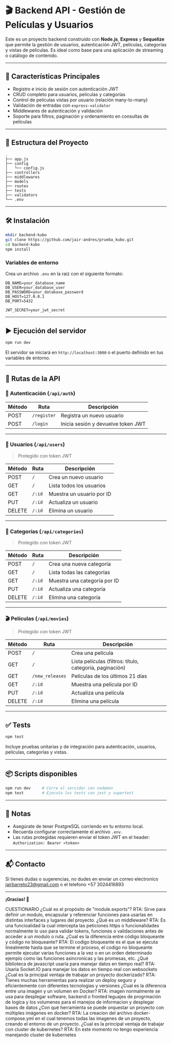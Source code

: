 
# 🎬 Backend API - Gestión de Películas y Usuarios

Este es un proyecto backend construido con **Node.js**, **Express** y **Sequelize** que permite la gestión de usuarios, autenticación JWT, películas, categorías y vistas de películas. Es ideal como base para una aplicación de streaming o catálogo de contenido.

---

## 🚀 Características Principales

- Registro e inicio de sesión con autenticación JWT
- CRUD completo para usuarios, películas y categorías
- Control de películas vistas por usuario (relación many-to-many)
- Validación de entradas con `express-validator`
- Middlewares de autenticación y validación
- Soporte para filtros, paginación y ordenamiento en consultas de películas

---

## 📁 Estructura del Proyecto

```
.
├── app.js
├── config
│   └── config.js
├── controllers
├── middlewares
├── models
├── routes
├── tests
├── validators
└── .env
```

---

## 🛠️ Instalación

```bash
mkdir backend-kubo
git clone https://github.com/jair-andres/prueba_kubo.git
cd backend-kubo
npm install
```

### Variables de entorno

Crea un archivo `.env` en la raíz con el siguiente formato:

```
DB_NAME=your_database_name
DB_USER=your_database_user
DB_PASSWORD=your_database_password
DB_HOST=127.0.0.1
DB_PORT=5432

JWT_SECRET=your_jwt_secret
```

---

## ▶️ Ejecución del servidor

```bash
npm run dev
```

El servidor se iniciará en `http://localhost:3000` o el puerto definido en tus variables de entorno.

---

## 📡 Rutas de la API

### 🔐 Autenticación (`/api/auth`)

| Método | Ruta            | Descripción                |
|--------|------------------|----------------------------|
| POST   | `/register`      | Registra un nuevo usuario  |
| POST   | `/login`         | Inicia sesión y devuelve token JWT |

---

### 👤 Usuarios (`/api/users`) 

> Protegido con token JWT 

| Método | Ruta         | Descripción                  |
|--------|--------------|------------------------------|
| POST   | `/`          | Crea un nuevo usuario        |
| GET    | `/`          | Lista todos los usuarios     |
| GET    | `/:id`       | Muestra un usuario por ID    |
| PUT    | `/:id`       | Actualiza un usuario         |
| DELETE | `/:id`       | Elimina un usuario           |

---

### 📁 Categorías (`/api/categories`)

> Protegido con token JWT

| Método | Ruta         | Descripción                     |
|--------|--------------|----------------------------------|
| POST   | `/`          | Crea una nueva categoría         |
| GET    | `/`          | Lista todas las categorías       |
| GET    | `/:id`       | Muestra una categoría por ID     |
| PUT    | `/:id`       | Actualiza una categoría          |
| DELETE | `/:id`       | Elimina una categoría            |

---

### 🎬 Películas (`/api/movies`)

> Protegido con token JWT

| Método | Ruta                     | Descripción                                          |
|--------|--------------------------|------------------------------------------------------|
| POST   | `/`                      | Crea una película                                    |
| GET    | `/`                      | Lista películas (filtros: título, categoría, paginación) |
| GET    | `/new_releases`         | Películas de los últimos 21 días                     |
| GET    | `/:id`                   | Muestra una película por ID                          |
| PUT    | `/:id`                   | Actualiza una película                               |
| DELETE | `/:id`                   | Elimina una película                                 |

---

## ✅ Tests

```bash
npm test
```

Incluye pruebas unitarias y de integración para autenticación, usuarios, películas, categorías y vistas.

---

## 📦 Scripts disponibles

```bash
npm run dev     # Corre el servidor con nodemon
npm test        # Ejecuta los tests con jest y supertest
```

---

## 📌 Notas

- Asegúrate de tener PostgreSQL corriendo en tu entorno local.
- Recuerda configurar correctamente el archivo `.env`.
- Las rutas protegidas requieren enviar el token JWT en el header:  
  `Authorization: Bearer <token>`

---

## 📬 Contacto

Si tienes dudas o sugerencias, no dudes en enviar un correo electronico jairbarreto23@gmail.com o el telefono +57 3024416893

---

**¡Gracias! 🎥**

CUESTIONARIO
¿Cuál es el propósito de "module.exports"?
RTA: Sirve para definir un modulo, encapsular y referenciar funciones para usarlas en distintas interfaces y lugares del proyecto. 
¿Qué es un middleware?
RTA: Es una funcioalidad la cual intercepta las peticiones https o funcionalidades normalmente lo uso para validar tokens, funciones o validaciones antes de acceder a un modulo o ruta.
¿Cual es la diferencia entre código bloqueante y código no bloqueante?
RTA: El codigo bloqueante es el que se ejecuta linealmente hasta que se termine el proceso, el codigo no bloqueante permite ejecutar varias funciones a la vez o en un orden determinado ejemplo como las funciones asincronicas y las promesas, etc.
¿Qué biblioteca de javascript usaría para manejar datos en tiempo real?
RTA: Usaria Socket.IO para manejar los datos en tiempo real con websockets 
¿Cual es la principal ventaja de trabajar un proyecto dockerizado?
RTA: Tienes muchas herramientas para realizar un deploy seguro y eficientemente con diferentes tecnologias y versiones
¿Cual es la diferencia entre una imagen y un volumen en Docker?
RTA: imagen normalmente se usa para desplegar software, backend o fronted leguajes de progrmación de logíca y los volumenes para el manejos de informacion y desplegar bases de datos
¿Con qué herramienta se puede orquestar un proyecto con múltiples imágenes en docker?
RTA: La creacion del archivo docker-compose.yml en el cual tenemos todas las imagenes de un proyecto, creando el entorno de un proyecto.
¿Cual es la principal ventaja de trabajar con cluster de kubernetes?
RTA: En este momento no tengo experiencia manejando cluster de kubernetes
